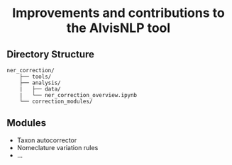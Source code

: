 <h1 align="center">Improvements and contributions to the AlvisNLP tool</h1>

## Directory Structure

    ner_correction/
        ├── tools/
        ├── analysis/
        |   ├── data/
        |   └── ner_correction_overview.ipynb
        └── correction_modules/


## Modules

- Taxon autocorrector
- Nomeclature variation rules
- ...